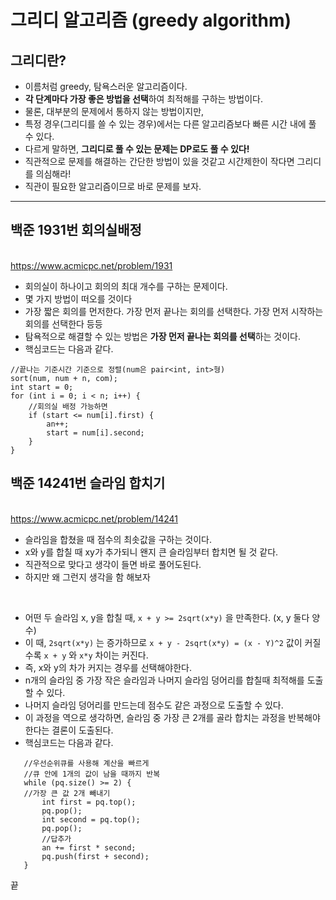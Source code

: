 # 그리디 알고리즘 (greedy algorithm)

## 그리디란?
- 이름처럼 greedy, 탐욕스러운 알고리즘이다.
- **각 단계마다 가장 좋은 방법을 선택**하여 최적해를 구하는 방법이다.
- 물론, 대부분의 문제에서 통하지 않는 방법이지만,
- 특정 경우(그리디를 쓸 수 있는 경우)에서는 다른 알고리즘보다 빠른 시간 내에 풀 수 있다.
- 다르게 말하면, **그리디로 풀 수 있는 문제는 DP로도 풀 수 있다!**
- 직관적으로 문제를 해결하는 간단한 방법이 있을 것같고 시간제한이 작다면 그리디를 의심해라!
- 직관이 필요한 알고리즘이므로 바로 문제를 보자.

---

## 백준 1931번 회의실배정
<br/><https://www.acmicpc.net/problem/1931>
- 회의실이 하나이고 회의의 최대 개수를 구하는 문제이다.
- 몇 가지 방법이 떠오를 것이다
- 가장 짧은 회의를 먼저한다. 가장 먼저 끝나는 회의를 선택한다. 가장 먼저 시작하는 회의를 선택한다 등등
- 탐욕적으로 해결할 수 있는 방법은 **가장 먼저 끝나는 회의를 선택**하는 것이다.
- 핵심코드는 다음과 같다.

```
//끝나는 기준시간 기준으로 정렬(num은 pair<int, int>형)
sort(num, num + n, com);
int start = 0;
for (int i = 0; i < n; i++) {
	//회의실 배정 가능하면
	if (start <= num[i].first) {
		an++;
		start = num[i].second;
	}
}
```

## 백준 14241번 슬라임 합치기
<br/><https://www.acmicpc.net/problem/14241>
 - 슬라임을 합쳤을 때 점수의 최솟값을 구하는 것이다.
 - x와 y를 합칠 때 xy가 추가되니 왠지 큰 슬라임부터 합치면 될 것 같다.
 - 직관적으로 맞다고 생각이 들면 바로 풀어도된다.
 - 하지만 왜 그런지 생각을 함 해보자
<br/>


- 어떤 두 슬라임 x, y을 합칠 때, ```x + y >= 2sqrt(x*y)``` 을 만족한다. (x, y 둘다 양수) 
- 이 때, ```2sqrt(x*y)``` 는 증가하므로 ```x + y - 2sqrt(x*y) = (x - Y)^2``` 값이 커질수록 ```x + y``` 와 ```x*y``` 차이는 커진다.
- 즉, x와 y의 차가 커지는 경우를 선택해야한다.
- n개의 슬라임 중 가장 작은 슬라임과 나머지 슬라임 덩어리를 합칠때 최적해를 도출할 수 있다.
- 나머지 슬라임 덩어리를 만드는데 점수도 같은 과정으로 도출할 수 있다.
- 이 과정을 역으로 생각하면, 슬라임 중 가장 큰 2개를 골라 합치는 과정을 반복해야한다는 결론이 도출된다.
- 핵심코드는 다음과 같다.
 
 ```
 	//우선순위큐를 사용해 계산을 빠르게
 	//큐 안에 1개의 값이 남을 때까지 반복
	while (pq.size() >= 2) {
  	//가장 큰 값 2개 빼내기
		int first = pq.top();
		pq.pop();
		int second = pq.top();
		pq.pop();
    	//답추가
		an += first * second;
		pq.push(first + second);
	}
```

끝
 

